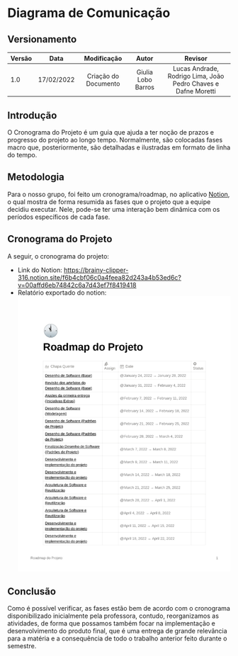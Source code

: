 # Diagrama de Comunicação

## Versionamento

| Versão | Data       | Modificação          | Autor                        |Revisor|
| ------ | :--------: | :------------------: | :--------------------------: | :---: |
| 1.0    | 17/02/2022 | Criação do Documento | Giulia Lobo Barros | Lucas Andrade, Rodrigo Lima, João Pedro Chaves e Dafne Moretti |
## Introdução

O Cronograma do Projeto é um guia que ajuda a ter noção de prazos e progresso do projeto ao longo tempo. Normalmente, são colocadas fases macro que, posteriormente, são detalhadas e ilustradas em formato de linha do tempo.

## Metodologia

Para o nosso grupo, foi feito um cronograma/roadmap, no aplicativo [Notion](https://www.notion.so/), o qual mostra de forma resumida as fases que o projeto que a equipe decidiu executar. Nele, pode-se ter uma interação bem dinâmica com os períodos específicos de cada fase.

## Cronograma do Projeto

A seguir, o cronograma do projeto:

* Link do Notion: https://brainy-clipper-316.notion.site/f6b4cbf06c0a4feea82d243a4b53ed6c?v=00affd6eb74842c6a7d43ef7f8419418
* Relatório exportado do notion:
![Roadmap do Projeto](../../assets/images/Roadmap_do_Projeto_page-0001.jpg)

## Conclusão

Como é possível verificar, as fases estão bem de acordo com o cronograma disponibilizado inicialmente pela professora, contudo, reorganizamos as atividades, de forma que possamos também focar na implementação e desenvolvimento do produto final, que é uma entrega de grande relevância para a matéria e a consequência de todo o trabalho anterior feito durante o semestre.
